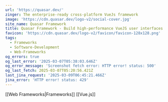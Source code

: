 ```yaml
---
url: 'https://quasar.dev/'
zinger: The enterprise-ready cross-platform VueJs framework
image: 'https://cdn.quasar.dev/logo-v2/social-cover.jpg'
site_name: Quasar Framework
title: Quasar Framework - Build high-performance VueJS user interfaces in record time
favicon: 'https://cdn.quasar.dev/logo-v2/favicon/favicon-128x128.png'
tags:
  - Frameworks
  - Software-Development
  - Web-Frameworks
og_errors: true
og_last_error: '2025-03-07T05:38:03.646Z'
og_error_message: 'Screenshot fetch error: HTTP error! status: 500'
og_last_fetch: 2025-03-07T05:20:56.421Z
last_jina_request: '2025-03-09T06:45:21.466Z'
jina_error: 'HTTP error! status: 429'
---
```

[[Web Frameworks|Frameworks]]
[[Vue.js]]

